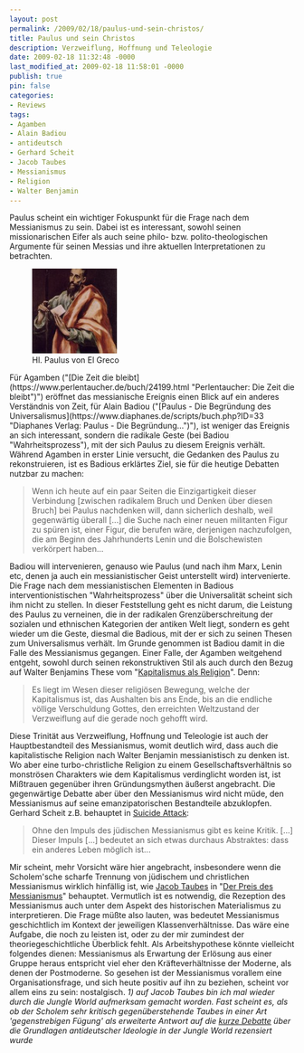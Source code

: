 ```yaml
---
layout: post
permalink: /2009/02/18/paulus-und-sein-christos/
title: Paulus und sein Christos
description: Verzweiflung, Hoffnung und Teleologie
date: 2009-02-18 11:32:48 -0000
last_modified_at: 2009-02-18 11:58:01 -0000
publish: true
pin: false
categories:
- Reviews
tags:
- Agamben
- Alain Badiou
- antideutsch
- Gerhard Scheit
- Jacob Taubes
- Messianismus
- Religion
- Walter Benjamin
---
```

Paulus scheint ein wichtiger Fokuspunkt für die Frage nach dem Messianismus zu sein. Dabei ist es interessant, sowohl seinen missionarischen Eifer als auch seine philo- bzw. polito-theologischen Argumente für seinen Messias und ihre aktuellen Interpretationen zu betrachten. 
<figure>
  <a href="/assets/wp-content/uploads/2009/02/el_greco_st_paul.jpg" target="_blank"><img src="/assets/wp-content/uploads/2009/02/el_greco_st_paul-150x150.jpg" alt="Hl. Paulus von El Greco"></a>
  <figcaption>Hl. Paulus von El Greco</figcaption>
</figure>
Für Agamben ("[Die Zeit die bleibt](https://www.perlentaucher.de/buch/24199.html "Perlentaucher: Die Zeit die bleibt")") eröffnet das messianische Ereignis einen Blick auf ein anderes Verständnis von Zeit, für Alain Badiou ("[Paulus - Die Begründung des Universalismus](https://www.diaphanes.de/scripts/buch.php?ID=33 "Diaphanes Verlag: Paulus - Die Begründung...")"), ist weniger das Ereignis an sich interessant, sondern die radikale Geste (bei Badiou "Wahrheitsprozess"), mit der sich Paulus zu diesem Ereignis verhält. Während Agamben in erster Linie versucht, die Gedanken des Paulus zu rekonstruieren, ist es Badious erklärtes Ziel, sie für die heutige Debatten nutzbar zu machen:

> Wenn ich heute auf ein paar Seiten die Einzigartigkeit dieser Verbindung [zwischen radikalem Bruch und Denken über diesen Bruch] bei Paulus nachdenken will, dann sicherlich deshalb, weil gegenwärtig überall [...] die Suche nach einer neuen militanten Figur zu spüren ist, einer Figur, die berufen wäre, derjenigen nachzufolgen, die am Beginn des Jahrhunderts Lenin und die Bolschewisten verkörpert haben...

Badiou will intervenieren, genauso wie Paulus (und nach ihm Marx, Lenin etc, denen ja auch ein messianistischer Geist unterstellt wird) intervenierte. Die Frage nach dem messianistischen Elementen in Badious interventionistischen "Wahrheitsprozess" über die Universalität scheint sich ihm nicht zu stellen. In dieser Feststellung geht es nicht darum, die Leistung des Paulus zu verneinen, die in der radikalen Grenzüberschreitung der sozialen und ethnischen Kategorien der antiken Welt liegt, sondern es geht wieder um die Geste, diesmal die Badious, mit der er sich zu seinen Thesen zum Universalismus verhält. Im Grunde genommen ist Badiou damit in die Falle des Messianismus gegangen. Einer Falle, der Agamben weitgehend entgeht, sowohl durch seinen rekonstruktiven Stil als auch durch den Bezug auf Walter Benjamins These vom "[Kapitalismus als Religion](https://www.volksbuehne-berlin.de/theorie/produktionstexte/schuld_und_suehne/walter_benjamin/ "Volksbühne Berlin: Kapitalismus als Reigion")". Denn:

> Es liegt im Wesen dieser religiösen Bewegung, welche der Kapitalismus ist, das Aushalten bis ans Ende, bis an die endliche völlige Verschuldung Gottes, den erreichten Weltzustand der Verzweiflung auf die gerade noch gehofft wird.

Diese Trinität aus Verzweiflung, Hoffnung und Teleologie ist auch der Hauptbestandteil des Messianismus, womit deutlich wird, dass auch die kapitalistische Religion nach Walter Benjamin messianistisch zu denken ist. Wo aber eine turbo-christliche Religion zu einem Gesellschaftsverhältnis so monströsen Charakters wie dem Kapitalismus verdinglicht worden ist, ist Mißtrauen gegenüber ihren Gründungsmythen äußerst angebracht. Die gegenwärtige Debatte aber über den Messianismus wird nicht müde, den Messianismus auf seine emanzipatorischen Bestandteile abzuklopfen. Gerhard Scheit z.B. behauptet in [Suicide Attack](https://www.isf-freiburg.org/verlag/buecher/scheit-suicide.html "ca ira: Gerhard Scheit - Suicide Attack"):

> Ohne den Impuls des jüdischen Messianismus gibt es keine Kritik. [...] Dieser Impuls [...] bedeutet an sich etwas durchaus Abstraktes: dass ein anderes Leben möglich ist...

Mir scheint, mehr Vorsicht wäre hier angebracht, insbesondere wenn die Scholem'sche scharfe Trennung von jüdischem und christlichen Messianismus wirklich hinfällig ist, wie [Jacob Taubes](https://de.wikipedia.org/wiki/Jacob_Taubes "Wikipedia: Jacob Taubes") in "[Der Preis des Messianismus](https://books.google.de/books?id=udsgC1gIeRYC "Google Books: Der Preis des Messianismus")" behauptet. Vermutlich ist es notwendig, die Rezeption des Messianismus auch unter dem Aspekt des historischen Materialismus zu interpretieren. Die Frage müßte also lauten, was bedeutet Messianismus geschichtlich im Kontext der jeweiligen Klassenverhältnisse. Das wäre eine Aufgabe, die noch zu leisten ist, oder zu der mir zumindest der theoriegeschichtliche Überblick fehlt. Als Arbeitshypothese könnte vielleicht folgendes dienen: Messianismus als Erwartung der Erlösung aus einer Gruppe heraus entspricht viel eher den Kräfteverhältnisse der Moderne, als denen der Postmoderne. So gesehen ist der Messianismus vorallem eine Organisationsfrage, und sich heute positiv auf ihn zu beziehen, scheint vor allem eins zu sein: nostalgisch. _1) auf Jacob Taubes bin ich mal wieder durch die Jungle World aufmerksam gemacht worden. Fast scheint es, als ob der Scholem sehr kritisch gegenüberstehende Taubes in einer Art 'gegenstrebigen Fügung' als erweiterte Antwort auf die [kurze Debatte](https://minimeta.de/tag/antideutsch/ "artikel zum thema antideutsch auf diesem blog") über die Grundlagen antideutscher Ideologie in der Jungle World rezensiert wurde_
